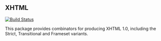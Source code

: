 XHTML
-----

[![Build Status](https://secure.travis-ci.org/haskell/xhtml.svg?branch=master)](http://travis-ci.org/haskell/xhtml)

This package provides combinators for producing XHTML 1.0, including
the Strict, Transitional and Frameset variants.
